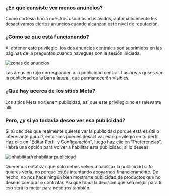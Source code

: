 ### ¿En qué consiste ver menos anuncios?

Como cortesía hacia nuestros usuarios más ávidos, automáticamente les desactivamos ciertos anuncios cuando alcanzan este nivel de reputación.

### ¿Cómo sé que está funcionando?

Al obtener este privilegio, los dos anuncios centrales son suprimidos en las páginas de la preguntas cuando navegues con la sesión iniciada.

![zonas de anuncios][1]

Las áreas en rojo corresponden a la publicidad central. Las áreas grises son la publicidad de la barra lateral, que permanecerán visibles.

### ¿Qué hay acerca de los sitios Meta?

Los sitios Meta no tienen publicidad, así que este privilegio no es relevante allí.

### Pero, ¿y si yo todavía deseo ver esa publicidad?

Si tú decides que realmente quieres ver la publicidad porque esta es útil o interesante para _ti_, entonces puedes desactivar este privilegio en tu perfil. Haz clic en "Editar Perfil y Configuración", luego haz clic en "Preferencias". Habrá una opción para volver a habilitar esta publicidad, si lo deseas:

![inhabilitar/rehabilitar publicidad][2]

Queremos enfatizar que solo debes volver a habilitar la publicidad si _tú_ quieres verla, no porque estés intentando apoyarnos financieramente. De hecho, no nos hace ningún bien mostrarte publicidad de productos que no deseas comprar o contratar. Así que toma la decisión que sea mejor para ti: eso será lo mejor para nosotros también.

  [1]: https://i.stack.imgur.com/9kupb.png
  [2]: https://i.stack.imgur.com/uhYju.png
